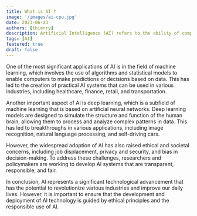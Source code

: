 ```yaml
---
title: What is AI ?
image: '/images/ai-cpu.jpg'
date: 2023-06-23
authors: [thierry]
description: Artificial Intelligence (AI) refers to the ability of computers and machines to perform tasks that typically require human intelligence, such as visual perception, speech recognition, decision-making, and language translation. The development of AI technology has been driven by advancements in computer processing power, data storage and the availability of large datasets for training machine learning models. This has led to significant progress in various AI subfields, including computer vision, natural language processing, and robotics.
tags: [AI]
featured: true
draft: false
---
```


One of the most significant applications of AI is in the field of machine learning, which involves the use of algorithms and statistical models to enable computers to make predictions or decisions based on data. This has led to the creation of practical AI systems that can be used in various industries, including healthcare, finance, retail, and transportation.

Another important aspect of AI is deep learning, which is a subfield of machine learning that is based on artificial neural networks. Deep learning models are designed to simulate the structure and function of the human brain, allowing them to process and analyze complex patterns in data. This has led to breakthroughs in various applications, including image recognition, natural language processing, and self-driving cars.

However, the widespread adoption of AI has also raised ethical and societal concerns, including job displacement, privacy and security, and bias in decision-making. To address these challenges, researchers and policymakers are working to develop AI systems that are transparent, responsible, and fair.

In conclusion, AI represents a significant technological advancement that has the potential to revolutionize various industries and improve our daily lives. However, it is important to ensure that the development and deployment of AI technology is guided by ethical principles and the responsible use of AI.
